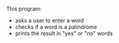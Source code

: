 This program:
- asks a user to enter a word
- checks if a word is a palindrome
- prints the result in "yes" or "no" words
